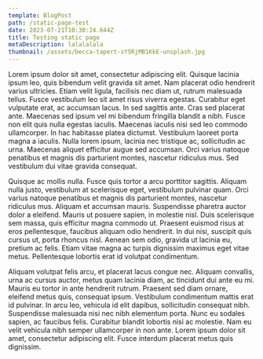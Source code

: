 ```yaml
---
template: BlogPost
path: /static-page-test
date: 2023-07-21T10:30:24.644Z
title: Testing static page
metaDescription: lalalalala
thumbnail: /assets/becca-tapert-sY5RjMB1KkE-unsplash.jpg
---
```

Lorem ipsum dolor sit amet, consectetur adipiscing elit. Quisque lacinia ipsum leo, quis bibendum velit gravida sit amet. Nam placerat odio hendrerit varius ultricies. Etiam velit ligula, facilisis nec diam ut, rutrum malesuada tellus. Fusce vestibulum leo sit amet risus viverra egestas. Curabitur eget vulputate erat, ac accumsan lacus. In sed sagittis ante. Cras sed placerat ante. Maecenas sed ipsum vel mi bibendum fringilla blandit a nibh. Fusce non elit quis nulla egestas iaculis. Maecenas iaculis nisi sed leo commodo ullamcorper. In hac habitasse platea dictumst. Vestibulum laoreet porta magna a iaculis. Nulla lorem ipsum, lacinia nec tristique ac, sollicitudin ac urna. Maecenas aliquet efficitur augue sed accumsan. Orci varius natoque penatibus et magnis dis parturient montes, nascetur ridiculus mus. Sed vestibulum dui vitae gravida consequat.

Quisque ac mollis nulla. Fusce quis tortor a arcu porttitor sagittis. Aliquam nulla justo, vestibulum at scelerisque eget, vestibulum pulvinar quam. Orci varius natoque penatibus et magnis dis parturient montes, nascetur ridiculus mus. Aliquam et accumsan mauris. Suspendisse pharetra auctor dolor a eleifend. Mauris ut posuere sapien, in molestie nisl. Duis scelerisque sem massa, quis efficitur magna commodo ut. Praesent euismod risus at eros pellentesque, faucibus aliquam odio hendrerit. In dui nisi, suscipit quis cursus ut, porta rhoncus nisl. Aenean sem odio, gravida ut lacinia eu, pretium ac felis. Etiam vitae magna ac turpis dignissim maximus eget vitae metus. Pellentesque lobortis erat id volutpat condimentum.

Aliquam volutpat felis arcu, et placerat lacus congue nec. Aliquam convallis, urna ac cursus auctor, metus quam lacinia diam, ac tincidunt dui ante eu mi. Mauris eu tortor in ante hendrerit rutrum. Praesent sed diam ornare, eleifend metus quis, consequat ipsum. Vestibulum condimentum mattis erat id pulvinar. In arcu leo, vehicula id elit dapibus, sollicitudin consequat nibh. Suspendisse malesuada nisi nec nibh elementum porta. Nunc eu sodales sapien, ac faucibus felis. Curabitur blandit lobortis nisi ac molestie. Nam eu velit vehicula nibh semper ullamcorper in non ante. Lorem ipsum dolor sit amet, consectetur adipiscing elit. Fusce interdum placerat metus quis dignissim.